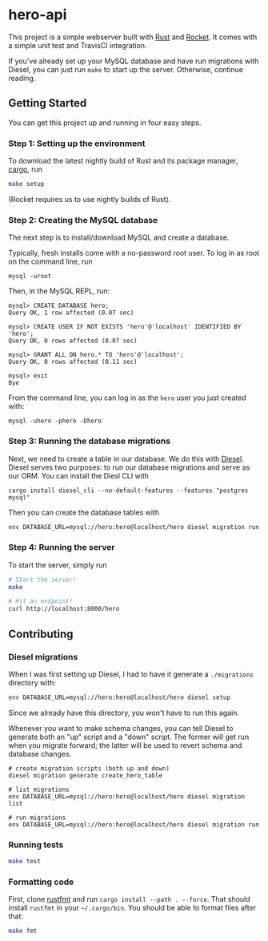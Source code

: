 # hero-api

This project is a simple webserver built with [Rust](https://www.rust-lang.org)
and [Rocket](https://rocket.rs).
It comes with a simple unit test and TravisCI integration.

If you've already set up your MySQL database and have run migrations with Diesel, you can just run `make` to start up the server.
Otherwise, continue reading.

## Getting Started
You can get this project up and running in four easy steps.

### Step 1: Setting up the environment
To download the latest nightly build of Rust and its package manager, [cargo](https://doc.rust-lang.org/cargo/), run
```bash
make setup
```
(Rocket requires us to use nightly builds of Rust). 

### Step 2: Creating the MySQL database
The next step is to install/download MySQL and create a database.

Typically, fresh installs come with a no-password root user. To log in as root on the command line, run
```
mysql -uroot
```

Then, in the MySQL REPL, run:
```
mysql> CREATE DATABASE hero;
Query OK, 1 row affected (0.07 sec)

mysql> CREATE USER IF NOT EXISTS 'hero'@'localhost' IDENTIFIED BY 'hero';
Query OK, 0 rows affected (0.07 sec)

mysql> GRANT ALL ON hero.* TO 'hero'@'localhost';
Query OK, 0 rows affected (0.11 sec)

mysql> exit
Bye
```

From the command line, you can log in as the `hero` user you just created with:
```
mysql -uhero -phero -Dhero
```

### Step 3: Running the database migrations
Next, we need to create a table in our database.
We do this with [Diesel](http://diesel.rs).
Diesel serves two purposes: to run our database migrations and serve as our ORM.
You can install the Diesl CLI with
```
cargo install diesel_cli --no-default-features --features "postgres mysql"
```

Then you can create the database tables with 
```bash
env DATABASE_URL=mysql://hero:hero@localhost/hero diesel migration run
```

### Step 4: Running the server
To start the server, simply run
```bash
# Start the server!
make

# Hit an endpoint!
curl http://localhost:8000/hero
```

## Contributing
### Diesel migrations
When I was first setting up Diesel, I had to have it generate a `./migrations` directory with:
```bash
env DATABASE_URL=mysql://hero:hero@localhost/hero diesel setup
```

Since we already have this directory, you won't have to run this again.

Whenever you want to make schema changes, you can tell Diesel to generate both an "up" script and a "down" script.
The former will get run when you migrate forward; the latter will be used to revert schema and database changes. 

```
# create migration scripts (both up and down)
diesel migration generate create_hero_table

# list migrations
env DATABASE_URL=mysql://hero:hero@localhost/hero diesel migration list

# run migrations
env DATABASE_URL=mysql://hero:hero@localhost/hero diesel migration run
```

### Running tests
```bash
make test
```

### Formatting code
First, clone [rustfmt](https://github.com/rust-lang/rustfmt) and run `cargo install --path . --force`.
That should install `rustfmt` in your `~/.cargo/bin`.
You should be able to format files after that:
```bash
make fmt
```
